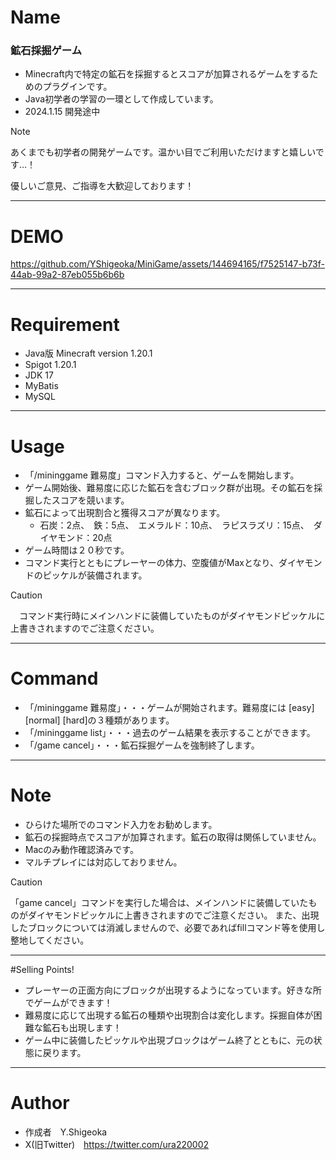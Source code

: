 # Name
 
### 鉱石採掘ゲーム

* Minecraft内で特定の鉱石を採掘するとスコアが加算されるゲームをするためのプラグインです。
* Java初学者の学習の一環として作成しています。
* 2024.1.15 開発途中

> [!NOTE]
> 
> あくまでも初学者の開発ゲームです。温かい目でご利用いただけますと嬉しいです…！
> 
> 優しいご意見、ご指導を大歓迎しております！
> 

---

# DEMO




https://github.com/YShigeoka/MiniGame/assets/144694165/f7525147-b73f-44ab-99a2-87eb055b6b6b





---

# Requirement

* Java版 Minecraft version 1.20.1
* Spigot 1.20.1
* JDK 17
* MyBatis
* MySQL

---

# Usage

* 「/mininggame 難易度」コマンド入力すると、ゲームを開始します。
* ゲーム開始後、難易度に応じた鉱石を含むブロック群が出現。その鉱石を採掘したスコアを競います。
* 鉱石によって出現割合と獲得スコアが異なります。
  * 石炭：2点、　鉄：5点、　エメラルド：10点、　ラピスラズリ：15点、　ダイヤモンド：20点
* ゲーム時間は２０秒です。
* コマンド実行とともにプレーヤーの体力、空腹値がMaxとなり、ダイヤモンドのピッケルが装備されます。
> [!CAUTION]
>　コマンド実行時にメインハンドに装備していたものがダイヤモンドピッケルに上書きされますのでご注意ください。

---
# Command
* 「/mininggame 難易度」・・・ゲームが開始されます。難易度には [easy] [normal] [hard]の３種類があります。
* 「/mininggame list」・・・過去のゲーム結果を表示することができます。
* 「/game cancel」・・・鉱石採掘ゲームを強制終了します。
---

#  Note
* ひらけた場所でのコマンド入力をお勧めします。
* 鉱石の採掘時点でスコアが加算されます。鉱石の取得は関係していません。
* Macのみ動作確認済みです。
* マルチプレイには対応しておりません。
> [!CAUTION]
> 「game cancel」コマンドを実行した場合は、メインハンドに装備していたものがダイヤモンドピッケルに上書きされますのでご注意ください。
> また、出現したブロックについては消滅しませんので、必要であればfillコマンド等を使用し整地してください。

---
#Selling Points!
* プレーヤーの正面方向にブロックが出現するようになっています。好きな所でゲームができます！
* 難易度に応じて出現する鉱石の種類や出現割合は変化します。採掘自体が困難な鉱石も出現します！
* ゲーム中に装備したピッケルや出現ブロックはゲーム終了とともに、元の状態に戻ります。


---

# Author
 
* 作成者　Y.Shigeoka
* X(旧Twitter)　https://twitter.com/ura220002
